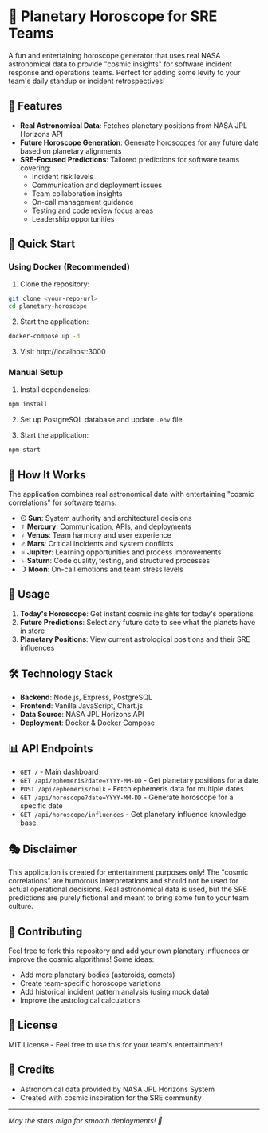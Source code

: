# 🔮 Planetary Horoscope for SRE Teams

A fun and entertaining horoscope generator that uses real NASA astronomical data to provide "cosmic insights" for software incident response and operations teams. Perfect for adding some levity to your team's daily standup or incident retrospectives!

## 🌟 Features

- **Real Astronomical Data**: Fetches planetary positions from NASA JPL Horizons API
- **Future Horoscope Generation**: Generate horoscopes for any future date based on planetary alignments
- **SRE-Focused Predictions**: Tailored predictions for software teams covering:
  - Incident risk levels
  - Communication and deployment issues
  - Team collaboration insights
  - On-call management guidance
  - Testing and code review focus areas
  - Leadership opportunities

## 🚀 Quick Start

### Using Docker (Recommended)

1. Clone the repository:
```bash
git clone <your-repo-url>
cd planetary-horoscope
```

2. Start the application:
```bash
docker-compose up -d
```

3. Visit http://localhost:3000

### Manual Setup

1. Install dependencies:
```bash
npm install
```

2. Set up PostgreSQL database and update `.env` file

3. Start the application:
```bash
npm start
```

## 🌌 How It Works

The application combines real astronomical data with entertaining "cosmic correlations" for software teams:

- **☉ Sun**: System authority and architectural decisions
- **☿ Mercury**: Communication, APIs, and deployments  
- **♀ Venus**: Team harmony and user experience
- **♂ Mars**: Critical incidents and system conflicts
- **♃ Jupiter**: Learning opportunities and process improvements
- **♄ Saturn**: Code quality, testing, and structured processes
- **☽ Moon**: On-call emotions and team stress levels

## 🔮 Usage

1. **Today's Horoscope**: Get instant cosmic insights for today's operations
2. **Future Predictions**: Select any future date to see what the planets have in store
3. **Planetary Positions**: View current astrological positions and their SRE influences

## 🛠 Technology Stack

- **Backend**: Node.js, Express, PostgreSQL
- **Frontend**: Vanilla JavaScript, Chart.js
- **Data Source**: NASA JPL Horizons API
- **Deployment**: Docker & Docker Compose

## 📊 API Endpoints

- `GET /` - Main dashboard
- `GET /api/ephemeris?date=YYYY-MM-DD` - Get planetary positions for a date
- `POST /api/ephemeris/bulk` - Fetch ephemeris data for multiple dates
- `GET /api/horoscope?date=YYYY-MM-DD` - Generate horoscope for a specific date
- `GET /api/horoscope/influences` - Get planetary influence knowledge base

## 🎭 Disclaimer

This application is created for entertainment purposes only! The "cosmic correlations" are humorous interpretations and should not be used for actual operational decisions. Real astronomical data is used, but the SRE predictions are purely fictional and meant to bring some fun to your team culture.

## 🤝 Contributing

Feel free to fork this repository and add your own planetary influences or improve the cosmic algorithms! Some ideas:

- Add more planetary bodies (asteroids, comets)
- Create team-specific horoscope variations
- Add historical incident pattern analysis (using mock data)
- Improve the astrological calculations

## 📄 License

MIT License - Feel free to use this for your team's entertainment!

## 🌟 Credits

- Astronomical data provided by NASA JPL Horizons System
- Created with cosmic inspiration for the SRE community

---

*May the stars align for smooth deployments! 🌟*